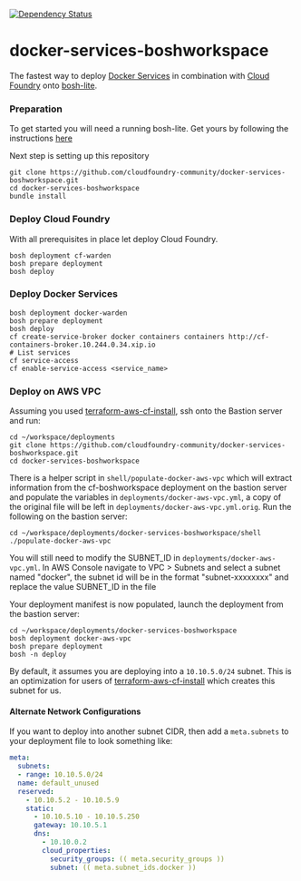 [![Dependency Status](https://gemnasium.com/trustedanalytics/docker-services-boshworkspace.svg)](https://gemnasium.com/trustedanalytics/docker-services-boshworkspace)

docker-services-boshworkspace
=============================

The fastest way to deploy [Docker Services](https://github.com/cf-platform-eng/docker-boshrelease) in combination with [Cloud Foundry](http://www.cloudfoundry.org) onto [bosh-lite](https://github.com/cloudfoundry/bosh-lite).

### Preparation

To get started you will need a running bosh-lite. Get yours by following the instructions [here](https://github.com/cloudfoundry/bosh-lite#install-bosh-lite)

Next step is setting up this repository

```
git clone https://github.com/cloudfoundry-community/docker-services-boshworkspace.git
cd docker-services-boshworkspace
bundle install
```

### Deploy Cloud Foundry

With all prerequisites in place let deploy Cloud Foundry.

```
bosh deployment cf-warden
bosh prepare deployment
bosh deploy
```

### Deploy Docker Services

```
bosh deployment docker-warden
bosh prepare deployment
bosh deploy
cf create-service-broker docker containers containers http://cf-containers-broker.10.244.0.34.xip.io
# List services
cf service-access
cf enable-service-access <service_name>
```

### Deploy on AWS VPC

Assuming you used [terraform-aws-cf-install](https://github.com/cloudfoundry-community/terraform-aws-cf-install), ssh onto the Bastion server and run:
```
cd ~/workspace/deployments
git clone https://github.com/cloudfoundry-community/docker-services-boshworkspace.git
cd docker-services-boshworkspace
```

There is a helper script in `shell/populate-docker-aws-vpc` which will extract information from the cf-boshworkspace deployment on the bastion server and populate the variables in `deployments/docker-aws-vpc.yml`, a copy of the original file will be left in `deployments/docker-aws-vpc.yml.orig`.  Run the following on the bastion server:
```
cd ~/workspace/deployments/docker-services-boshworkspace/shell
./populate-docker-aws-vpc
```

You will still need to modify the SUBNET_ID in `deployments/docker-aws-vpc.yml`.  In AWS Console navigate to VPC > Subnets and select a subnet named "docker", the subnet id will be in the format "subnet-xxxxxxxx" and replace the value SUBNET_ID in the file

Your deployment manifest is now populated, launch the deployment from the bastion server:
```
cd ~/workspace/deployments/docker-services-boshworkspace
bosh deployment docker-aws-vpc
bosh prepare deployment
bosh -n deploy
```

By default, it assumes you are deploying into a `10.10.5.0/24` subnet. This is an optimization for users of [terraform-aws-cf-install](https://github.com/cloudfoundry-community/terraform-aws-cf-install) which creates this subnet for us.

#### Alternate Network Configurations
If you want to deploy into another subnet CIDR, then add a `meta.subnets` to your deployment file to look something like:

```yaml
meta:
  subnets:
  - range: 10.10.5.0/24
  name: default_unused
  reserved:
    - 10.10.5.2 - 10.10.5.9
    static:
      - 10.10.5.10 - 10.10.5.250
      gateway: 10.10.5.1
      dns:
        - 10.10.0.2
        cloud_properties:
          security_groups: (( meta.security_groups ))
          subnet: (( meta.subnet_ids.docker ))
```

